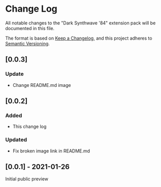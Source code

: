 # Change Log
All notable changes to the "Dark Synthwave '84"
extension pack will be documented in this file.

The format is based on [Keep a Changelog](https://keepachangelog.com/en/1.0.0/),
and this project adheres to [Semantic Versioning](https://semver.org/spec/v2.0.0.html).

## [0.0.3]
### Update
- Change README.md image
## [0.0.2]
### Added
- This change log
### Updated
- Fix broken image link in README.md

## [0.0.1] - 2021-01-26
Initial public preview


